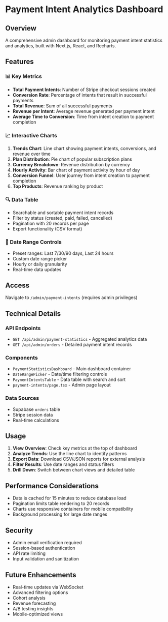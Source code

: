 # Payment Intent Analytics Dashboard

## Overview

A comprehensive admin dashboard for monitoring payment intent statistics and analytics, built with Next.js, React, and Recharts.

## Features

### 📊 Key Metrics
- **Total Payment Intents**: Number of Stripe checkout sessions created
- **Conversion Rate**: Percentage of intents that result in successful payments
- **Total Revenue**: Sum of all successful payments
- **Revenue per Intent**: Average revenue generated per payment intent
- **Average Time to Conversion**: Time from intent creation to payment completion

### 📈 Interactive Charts
1. **Trends Chart**: Line chart showing payment intents, conversions, and revenue over time
2. **Plan Distribution**: Pie chart of popular subscription plans
3. **Currency Breakdown**: Revenue distribution by currency
4. **Hourly Activity**: Bar chart of payment activity by hour of day
5. **Conversion Funnel**: User journey from intent creation to payment completion
6. **Top Products**: Revenue ranking by product

### 🔍 Data Table
- Searchable and sortable payment intent records
- Filter by status (created, paid, failed, cancelled)
- Pagination with 20 records per page
- Export functionality (CSV format)

### 📅 Date Range Controls
- Preset ranges: Last 7/30/90 days, Last 24 hours
- Custom date range picker
- Hourly or daily granularity
- Real-time data updates

## Access

Navigate to `/admin/payment-intents` (requires admin privileges)

## Technical Details

### API Endpoints
- `GET /api/admin/payment-statistics` - Aggregated analytics data
- `GET /api/admin/orders` - Detailed payment intent records

### Components
- `PaymentStatisticsDashboard` - Main dashboard container
- `DateRangePicker` - Date/time filtering controls
- `PaymentIntentsTable` - Data table with search and sort
- `payment-intents/page.tsx` - Admin page layout

### Data Sources
- Supabase `orders` table
- Stripe session data
- Real-time calculations

## Usage

1. **View Overview**: Check key metrics at the top of dashboard
2. **Analyze Trends**: Use the line chart to identify patterns
3. **Export Data**: Download CSV/JSON reports for external analysis
4. **Filter Results**: Use date ranges and status filters
5. **Drill Down**: Switch between chart views and detailed table

## Performance Considerations

- Data is cached for 15 minutes to reduce database load
- Pagination limits table rendering to 20 records
- Charts use responsive containers for mobile compatibility
- Background processing for large date ranges

## Security

- Admin email verification required
- Session-based authentication
- API rate limiting
- Input validation and sanitization

## Future Enhancements

- Real-time updates via WebSocket
- Advanced filtering options
- Cohort analysis
- Revenue forecasting
- A/B testing insights
- Mobile-optimized views